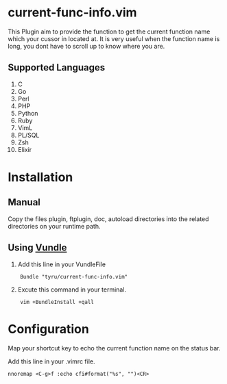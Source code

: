 current-func-info.vim
=====================

This Plugin aim to provide the function to get the current function name which your cussor in located at.
It is very useful when the function name is long, you dont have to scroll up to know where you are.

Supported Languages
-------------------
1. C
2. Go
3. Perl
4. PHP
5. Python
6. Ruby
7. VimL
8. PL/SQL
9. Zsh
10. Elixir

Installation
============

Manual
------
Copy the files plugin, ftplugin, doc, autoload directories into the related directories on your runtime path.

Using [Vundle](https://github.com/gmarik/vundle)
-------------

1. Add this line in your VundleFile

```
    Bundle "tyru/current-func-info.vim"
```

2. Excute this command in your terminal.


```
	vim +BundleInstall +qall

```

Configuration
=============


Map your shortcut key to echo the current function name on the status bar.

Add this line in your .vimrc file.

```VimL
nnoremap <C-g>f :echo cfi#format("%s", "")<CR>
```

